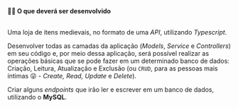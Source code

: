   <summary><strong>👨‍💻 O que deverá ser desenvolvido</strong></summary><br />

  Uma loja de itens medievais, no formato de uma _API_, utilizando _Typescript_.
  
  Desenvolver todas as camadas da aplicação (_Models_, _Service_ e _Controllers_) em seu código e, por meio dessa aplicação, será possível realizar as operações básicas que se pode fazer em um determinado banco de dados:
  Criação, Leitura, Atualização e Exclusão (ou `CRUD`, para as pessoas mais íntimas 😜 - _Create, Read, Update_ e _Delete_).

  Criar alguns _endpoints_ que irão ler e escrever em um banco de dados, utilizando o **MySQL**.
